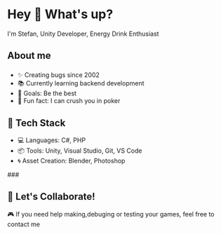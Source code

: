 <h1 align="left">Hey 👋 What's up?</h1>
<p align="left">I'm Stefan, Unity Developer, Energy Drink Enthusiast  </p>
<h2 align="left">About me</h2>

###

<ul>
<li align="left">✨ Creating bugs since 2002</li>
<li align="left">📚 Currently learning backend development</li>
<li align="left">🎯 Goals: Be the best</li>
<li align="left">🎲 Fun fact: I can crush you in poker</li>
</ul>

###

<h2 align="left">🔧 Tech Stack</h2>
<ul>
<li align="left">💻 Languages: C#, PHP</li>
<li align="left">📦 Tools: Unity, Visual Studio, Git, VS Code</li>
<li align="left">🌀 Asset Creation: Blender, Photoshop</li>
</ul>
###

<h2 align="left">🤝 Let's Collaborate!</h2>
<p align="left">🎮 If you need help making,debuging or testing your games, feel free to contact me</p>
